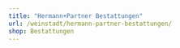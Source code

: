 ```yaml
---
title: "Hermann+Partner Bestattungen"
url: /weinstadt/hermann-partner-bestattungen/
shop: Bestattungen
---
```

